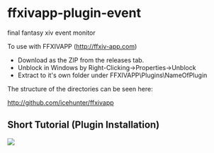 ffxivapp-plugin-event
=====================

final fantasy xiv event monitor

To use with FFXIVAPP (http://ffxiv-app.com)

* Download as the ZIP from the releases tab.
* Unblock in Windows by Right-Clicking->Properties->Unblock
* Extract to it's own folder under FFXIVAPP\Plugins\NameOfPlugin

The structure of the directories can be seen here:

http://github.com/icehunter/ffxivapp

## Short Tutorial (Plugin Installation)
<a href="http://youtu.be/QEHYKjp4DjY" target="_blank">
    <img src="http://i1.ytimg.com/vi/QEHYKjp4DjY/mqdefault.jpg" />
</a>
